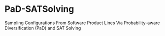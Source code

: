 # PaD-SATSolving
Sampling Configurations From Software Product Lines Via Probability-aware Diversification (PaD) and SAT Solving
